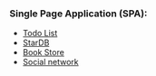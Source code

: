 <h3>Single Page Application (SPA):</h3>
<ul>
  <li><a href="https://todo-list-46625.firebaseapp.com/">Todo List</a></li>
  <li><a href="https://sw-db-90e58.firebaseapp.com/people/3">StarDB</a></li>
  <li><a href="https://book-store-6278d.firebaseapp.com/">Book Store</a></li>
  <li><a href="https://github.com/alex-lopatenko/SocialNetwork">Social network</a></li>
</ul>
